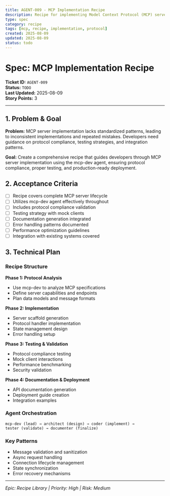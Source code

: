 ```yaml
---
title: AGENT-009 - MCP Implementation Recipe
description: Recipe for implementing Model Context Protocol (MCP) servers
type: spec
category: recipe
tags: [mcp, recipe, implementation, protocol]
created: 2025-08-09
updated: 2025-08-09
status: todo
---
```


# **Spec: MCP Implementation Recipe**

**Ticket ID:** `AGENT-009`  
**Status:** `TODO`  
**Last Updated:** 2025-08-09  
**Story Points:** 3  

---

## **1. Problem & Goal**

**Problem:** MCP server implementation lacks standardized patterns, leading to inconsistent implementations and repeated mistakes. Developers need guidance on protocol compliance, testing strategies, and integration patterns.

**Goal:** Create a comprehensive recipe that guides developers through MCP server implementation using the mcp-dev agent, ensuring protocol compliance, proper testing, and production-ready deployment.

## **2. Acceptance Criteria**

- [ ] Recipe covers complete MCP server lifecycle
- [ ] Utilizes mcp-dev agent effectively throughout
- [ ] Includes protocol compliance validation
- [ ] Testing strategy with mock clients
- [ ] Documentation generation integrated
- [ ] Error handling patterns documented
- [ ] Performance optimization guidelines
- [ ] Integration with existing systems covered

## **3. Technical Plan**

### **Recipe Structure**

**Phase 1: Protocol Analysis**
- Use mcp-dev to analyze MCP specifications
- Define server capabilities and endpoints
- Plan data models and message formats

**Phase 2: Implementation**
- Server scaffold generation
- Protocol handler implementation
- State management design
- Error handling setup

**Phase 3: Testing & Validation**
- Protocol compliance testing
- Mock client interactions
- Performance benchmarking
- Security validation

**Phase 4: Documentation & Deployment**
- API documentation generation
- Deployment guide creation
- Integration examples

### **Agent Orchestration**

```
mcp-dev (lead) → architect (design) → coder (implement) → 
tester (validate) → documenter (finalize)
```

### **Key Patterns**

- Message validation and sanitization
- Async request handling
- Connection lifecycle management
- State synchronization
- Error recovery mechanisms

---

*Epic: Recipe Library | Priority: High | Risk: Medium*